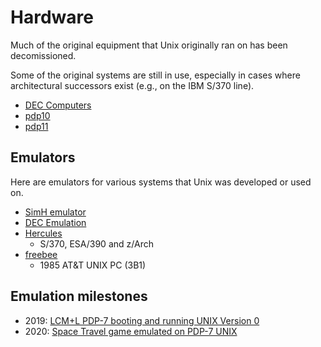 # Hardware

Much of the original equipment that Unix originally ran on has been decomissioned.

Some of the original systems are still in use, especially in cases where architectural successors exist (e.g., on the IBM S/370 line).

 * [DEC Computers](https://fms.komkon.org/comp/sys/DEC.html)
 * [pdp10](https://github.com/PDP-10/-READ--THIS-)
 * [pdp11](http://www.pdp11.org)

## Emulators

Here are emulators for various systems that Unix was developed or used on.

 * [SimH emulator](http://simh.trailing-edge.com/)
 * [DEC Emulation](http://www.avanthar.com/healyzh/decemulation/decemu.html)
 * [Hercules](http://www.hercules-390.eu/)
   - S/370, ESA/390 and z/Arch
 * [freebee](https://github.com/philpem/freebee)
   - 1985 AT&T UNIX PC (3B1)

## Emulation milestones

 * 2019: [LCM+L PDP-7 booting and running UNIX Version 0](https://www.youtube.com/watch?v=pvaPaWyiuLA)
 * 2020: [Space Travel game emulated on PDP-7 UNIX](./code/pdp7.md)